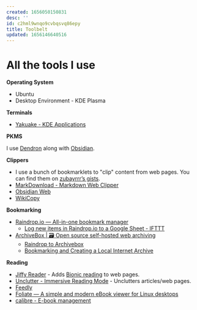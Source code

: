 ```yaml
---
created: 1656050150831
desc: ''
id: c2hml9wnqo9cvbqsvq86epy
title: Toolbelt
updated: 1656146640516
---
```

   
# All the tools I use   
   
**Operating System**   
   
   
- Ubuntu   
- Desktop Environment - KDE Plasma   
   
**Terminals**   
   
   
- [Yakuake - KDE Applications](https://apps.kde.org/en-gb/yakuake/)   
   
**PKMS**   
   
I use [Dendron](https://www.dendron.so/) along with [Obsidian](https://obsidian.md).   
   
**Clippers**   
   
   
- I use a bunch of bookmarklets to "clip" content from web pages. You can find them on [zubayrrr’s gists](https://gist.github.com/zubayrrr).   
- [MarkDownload - Markdown Web Clipper](https://chrome.google.com/webstore/detail/markdownload-markdown-web/pcmpcfapbekmbjjkdalcgopdkipoggdi?hl=en-GB)   
- [Obsidian Web](https://chrome.google.com/webstore/detail/obsidian-web/edoacekkjanmingkbkgjndndibhkegad)   
- [WikiCopy](https://chrome.google.com/webstore/detail/wikicopy/bmcjdndjcgnknhpepkahmdfdlkkfifbl?hl=en)   
   
**Bookmarking**   
   
   
- [Raindrop.io — All-in-one bookmark manager](https://raindrop.io/)   
  - [Log new items in Raindrop.io to a Google Sheet - IFTTT](https://ifttt.com/applets/hn5RNTPp-log-new-items-in-raindrop-io-to-a-google-sheet)   
- [ArchiveBox | 🗃 Open source self-hosted web archiving](https://archivebox.io/)   
  - [Raindrop to Archivebox](https://gist.github.com/zubayrrr/667e7f0c2b063b140dbc6a70ac376dec)   
  - [Bookmarking and Creating a Local Internet Archive](https://www.ecliptik.com/bookmarking-with-raindrop/)   
   
**Reading**   
   
   
- [Jiffy Reader](https://www.jiffyreader.com/) - Adds [Bionic reading](https://bionic-reading.com/) to web pages.   
- [Unclutter - Immersive Reading Mode](https://unclutter.lindylearn.io/) - Unclutters articles/web pages.   
- [Feedly](https://feedly.com/i/my)   
- [Foliate — A simple and modern eBook viewer for Linux desktops](https://johnfactotum.github.io/foliate/)   
- [calibre - E-book management](https://calibre-ebook.com/)